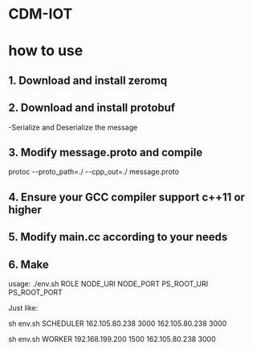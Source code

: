 # CDM-IOT

# how to use
## 1. Download and install zeromq
## 2. Download and install protobuf
-Serialize and Deserialize the message
## 3. Modify message.proto and compile
protoc --proto_path=./ --cpp_out=./ message.proto
## 4. Ensure your GCC compiler support c++11 or higher
## 5. Modify main.cc according to your needs
## 6. Make
usage: ./env.sh ROLE NODE_URI NODE_PORT PS_ROOT_URI PS_ROOT_PORT

Just like:

sh env.sh SCHEDULER 162.105.80.238 3000 162.105.80.238 3000

sh env.sh WORKER 192.168.199.200 1500 162.105.80.238 3000

